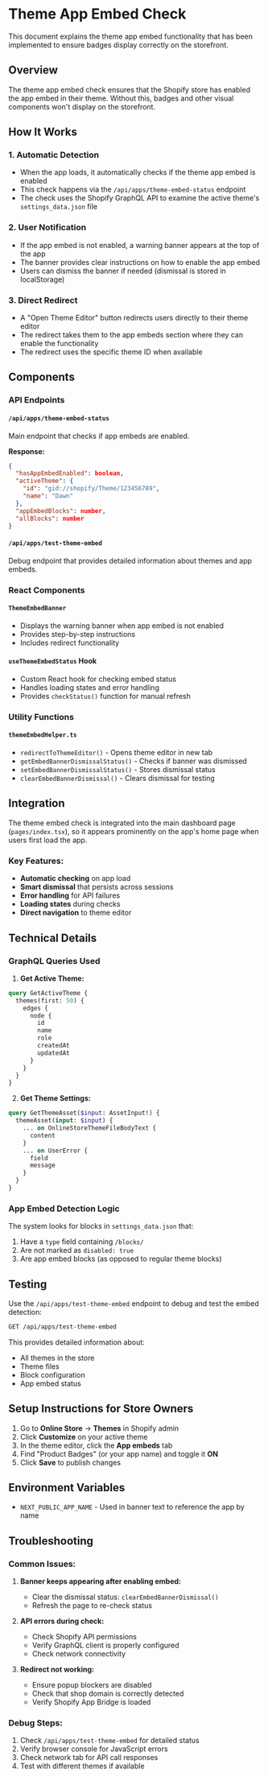 # Theme App Embed Check

This document explains the theme app embed functionality that has been implemented to ensure badges display correctly on the storefront.

## Overview

The theme app embed check ensures that the Shopify store has enabled the app embed in their theme. Without this, badges and other visual components won't display on the storefront.

## How It Works

### 1. Automatic Detection
- When the app loads, it automatically checks if the theme app embed is enabled
- This check happens via the `/api/apps/theme-embed-status` endpoint
- The check uses the Shopify GraphQL API to examine the active theme's `settings_data.json` file

### 2. User Notification
- If the app embed is not enabled, a warning banner appears at the top of the app
- The banner provides clear instructions on how to enable the app embed
- Users can dismiss the banner if needed (dismissal is stored in localStorage)

### 3. Direct Redirect
- A "Open Theme Editor" button redirects users directly to their theme editor
- The redirect takes them to the app embeds section where they can enable the functionality
- The redirect uses the specific theme ID when available

## Components

### API Endpoints

#### `/api/apps/theme-embed-status`
Main endpoint that checks if app embeds are enabled.

**Response:**
```json
{
  "hasAppEmbedEnabled": boolean,
  "activeTheme": {
    "id": "gid://shopify/Theme/123456789",
    "name": "Dawn"
  },
  "appEmbedBlocks": number,
  "allBlocks": number
}
```

#### `/api/apps/test-theme-embed` 
Debug endpoint that provides detailed information about themes and app embeds.

### React Components

#### `ThemeEmbedBanner`
- Displays the warning banner when app embed is not enabled
- Provides step-by-step instructions
- Includes redirect functionality

#### `useThemeEmbedStatus` Hook
- Custom React hook for checking embed status
- Handles loading states and error handling
- Provides `checkStatus()` function for manual refresh

### Utility Functions

#### `themeEmbedHelper.ts`
- `redirectToThemeEditor()` - Opens theme editor in new tab
- `getEmbedBannerDismissalStatus()` - Checks if banner was dismissed
- `setEmbedBannerDismissalStatus()` - Stores dismissal status
- `clearEmbedBannerDismissal()` - Clears dismissal for testing

## Integration

The theme embed check is integrated into the main dashboard page (`pages/index.tsx`), so it appears prominently on the app's home page when users first load the app.

### Key Features:
- **Automatic checking** on app load
- **Smart dismissal** that persists across sessions
- **Error handling** for API failures
- **Loading states** during checks
- **Direct navigation** to theme editor

## Technical Details

### GraphQL Queries Used

1. **Get Active Theme:**
```graphql
query GetActiveTheme {
  themes(first: 50) {
    edges {
      node {
        id
        name
        role
        createdAt
        updatedAt
      }
    }
  }
}
```

2. **Get Theme Settings:**
```graphql
query GetThemeAsset($input: AssetInput!) {
  themeAsset(input: $input) {
    ... on OnlineStoreThemeFileBodyText {
      content
    }
    ... on UserError {
      field
      message
    }
  }
}
```

### App Embed Detection Logic

The system looks for blocks in `settings_data.json` that:
1. Have a `type` field containing `/blocks/`
2. Are not marked as `disabled: true`
3. Are app embed blocks (as opposed to regular theme blocks)

## Testing

Use the `/api/apps/test-theme-embed` endpoint to debug and test the embed detection:

```bash
GET /api/apps/test-theme-embed
```

This provides detailed information about:
- All themes in the store
- Theme files
- Block configuration
- App embed status

## Setup Instructions for Store Owners

1. Go to **Online Store** → **Themes** in Shopify admin
2. Click **Customize** on your active theme
3. In the theme editor, click the **App embeds** tab
4. Find "Product Badges" (or your app name) and toggle it **ON**
5. Click **Save** to publish changes

## Environment Variables

- `NEXT_PUBLIC_APP_NAME` - Used in banner text to reference the app by name

## Troubleshooting

### Common Issues:

1. **Banner keeps appearing after enabling embed:**
   - Clear the dismissal status: `clearEmbedBannerDismissal()`
   - Refresh the page to re-check status

2. **API errors during check:**
   - Check Shopify API permissions
   - Verify GraphQL client is properly configured
   - Check network connectivity

3. **Redirect not working:**
   - Ensure popup blockers are disabled
   - Check that shop domain is correctly detected
   - Verify Shopify App Bridge is loaded

### Debug Steps:

1. Check `/api/apps/test-theme-embed` for detailed status
2. Verify browser console for JavaScript errors
3. Check network tab for API call responses
4. Test with different themes if available
